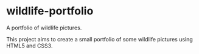 # wildlife-portfolio
A portfolio of wildlife pictures. 

This project aims to create a small portfolio of some wildlife pictures using HTML5 and CSS3.
